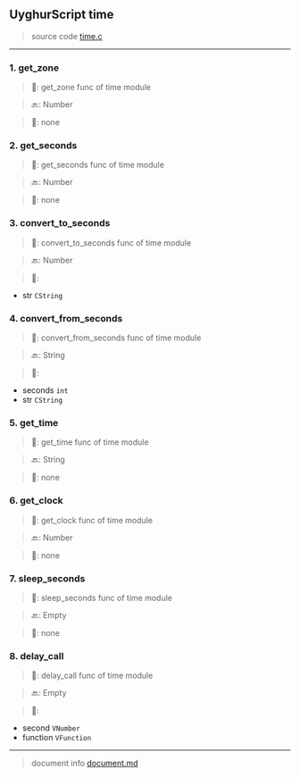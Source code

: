 
## UyghurScript time

> source code [time.c](../../uyghur/internals/time.c)
---

### 1. get_zone

> 📝:  get_zone func of time module

> 🔙: Number

> 🛒:  none


### 2. get_seconds

> 📝:  get_seconds func of time module

> 🔙: Number

> 🛒:  none


### 3. convert_to_seconds

> 📝:  convert_to_seconds func of time module

> 🔙: Number

> 🛒: 
* str  `CString`


### 4. convert_from_seconds

> 📝:  convert_from_seconds func of time module

> 🔙: String

> 🛒: 
* seconds  `int`
* str  `CString`


### 5. get_time

> 📝:  get_time func of time module

> 🔙: String

> 🛒:  none


### 6. get_clock

> 📝:  get_clock func of time module

> 🔙: Number

> 🛒:  none


### 7. sleep_seconds

> 📝:  sleep_seconds func of time module

> 🔙: Empty

> 🛒:  none


### 8. delay_call

> 📝:  delay_call func of time module

> 🔙: Empty

> 🛒: 
* second  `VNumber`
* function  `VFunction`


---
> document info [document.md](../README.md)
